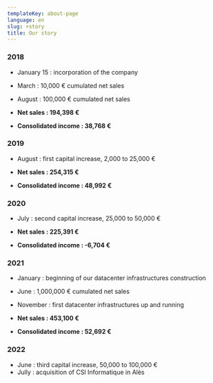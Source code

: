 ```yaml
---
templateKey: about-page
language: en
slug: +story
title: Our story
---
```

### 2018

* January 15 : incorporation of the company
* March : 10,000 € cumulated net sales
* August : 100,000 € cumulated net sales

* **Net sales : 194,398 €**
* **Consolidated income : 38,768 €**

### 2019

* August : first capital increase, 2,000 to 25,000 €

* **Net sales : 254,315 €**
* **Consolidated income : 48,992 €**

### 2020

* July : second capital increase, 25,000 to 50,000 €

* **Net sales : 225,391 €**
* **Consolidated income : -6,704 €**

### 2021

* January : beginning of our datacenter infrastructures construction
* June : 1,000,000 € cumulated net sales
* November : first datacenter infrastructures up and running

* **Net sales : 453,100 €**
* **Consolidated income : 52,692 €**

### 2022

* June : third capital increase, 50,000 to 100,000 €
* Jully : acquisition of CSI Informatique in Alès
